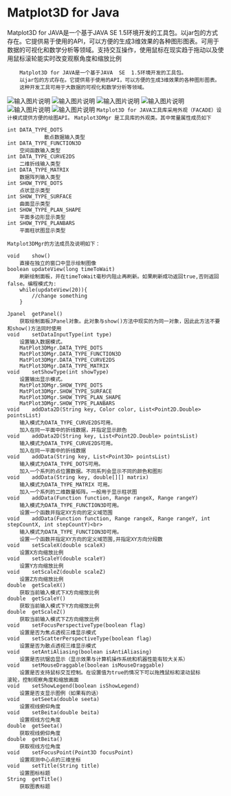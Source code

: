 # Matplot3D for Java
Matplot3D for JAVA是一个基于JAVA  SE  1.5环境开发的工具包。以jar包的方式存在。它提供易于使用的API，可以方便的生成3维效果的各种图形图表。可用于数据的可视化和数学分析等领域。支持交互操作，使用鼠标在现实趋于拖动以及使用鼠标滚轮能实时改变观察角度和缩放比例

        Matplot3D for JAVA是一个基于JAVA  SE  1.5环境开发的工具包。
        以jar包的方式存在。它提供易于使用的API，可以方便的生成3维效果的各种图形图表。
        这种开发工具可用于大数据的可视化和数学分析等领域。
![输入图片说明](http://github.com/tanling8334/Matplot3D-for-Java/blob/master/pic/1.png)
![输入图片说明](http://github.com/tanling8334/Matplot3D-for-Java/raw/master/pic/2.png)
![输入图片说明](http://github.com/tanling8334/Matplot3D-for-Java/raw/master/pic/3.png)
![输入图片说明](http://github.com/tanling8334/Matplot3D-for-Java/raw/master/pic/4.png)
![输入图片说明](http://github.com/tanling8334/Matplot3D-for-Java/raw/master/pic/5.png)
![输入图片说明](http://github.com/tanling8334/Matplot3D-for-Java/raw/master/pic/mov.gif)
`Matplot3D for JAVA工具库采用外观（FACADE）设计模式提供方便的绘图API。`
`Matplot3DMgr 是工具库的外观类。其中常量属性成员如下`

    int	DATA_TYPE_DOTS
	            散点数据输入类型
    int	DATA_TYPE_FUNCTION3D
	    空间函数输入类型
    int	DATA_TYPE_CURVE2DS
	    二维折线输入类型
    int	DATA_TYPE_MATRIX 
	    数据阵列输入类型
    int	SHOW_TYPE_DOTS 
	    点状显示类型
    int	SHOW_TYPE_SURFACE
	    曲面显示类型
    int	SHOW_TYPE_PLAN_SHAPE
	    平面多边形显示类型
    int	SHOW_TYPE_PLANBARS
	    平面柱状图显示类型
    
`Matplot3DMgr的方法成员及说明如下：`

    void	show()
	    直接在独立的窗口中显示绘制图像
    boolean	updateView(long timeToWait) 
	    刷新绘制面板，并在timeToWait毫秒内阻止再刷新。如果刷新成功返回true,否则返回false。编程模式为:
        while(updateView(20)){
            //change something
        }

    Jpanel	getPanel()
	    获取绘制面板JPanel对象。此对象与show()方法中现实的为同一对象，因此此方法不要和show()方法同时使用
    void	setDataInputType(int type)
	    设置输入数据模式。
        MatPlot3DMgr.DATA_TYPE_DOTS
        MatPlot3DMgr.DATA_TYPE_FUNCTION3D
        MatPlot3DMgr.DATA_TYPE_CURVE2DS
        MatPlot3DMgr.DATA_TYPE_MATRIX 
    void 	setShowType(int showType) 
	    设置输出显示模式。
        MatPlot3DMgr.SHOW_TYPE_DOTS 
        MatPlot3DMgr.SHOW_TYPE_SURFACE
        MatPlot3DMgr.SHOW_TYPE_PLAN_SHAPE
        MatPlot3DMgr.SHOW_TYPE_PLANBARS
    void 	addData2D(String key, Color color, List<Point2D.Double> pointsList)
	    输入模式为DATA_TYPE_CURVE2DS可用。
        加入在同一平面中的折线数据，并指定显示颜色
    void 	addData2D(String key, List<Point2D.Double> pointsList)
	    输入模式为DATA_TYPE_CURVE2DS可用。
        加入在同一平面中的折线数据
    void	addData(String key, List<Point3D> pointsList)
	    输入模式为DATA_TYPE_DOTS可用。
        加入一个系列的点位置数据。不同系列会显示不同的颜色和图形
    void 	addData(String key, double[][] matrix)
	    输入模式为DATA_TYPE_MATRIX 可用。
        加入一个系列的二维数量矩阵。一般用于显示柱状图
    void 	addData(Function function, Range rangeX, Range rangeY)
	    输入模式为DATA_TYPE_FUNCTION3D可用。
        设置一个函数并指定XY方向的定义域范围
    void 	addData(Function function, Range rangeX, Range rangeY, int stepCountX, int stepCountY)<br>
	    输入模式为DATA_TYPE_FUNCTION3D可用。
        设置一个函数并指定XY方向的定义域范围,并指定XY方向分段数
    void	setScaleX(double scaleX)
	    设置X方向缩放比例
    void	setScaleY(double scaleY)
	    设置Y方向缩放比例
    void	setScaleZ(double scaleZ)
	    设置Z方向缩放比例
    double	getScaleX()
	    获取当前输入模式下X方向缩放比例
    double	getScaleY()
	    获取当前输入模式下Y方向缩放比例
    double	getScaleZ()
	    获取当前输入模式下Z方向缩放比例
    void	setFocusPerspectiveType(boolean flag)
	    设置是否为焦点透视三维显示模式
    void	setScatterPerspectiveType(boolean flag)
	    设置是否为散点透视三维显示模式
    void	setAntiAliasing(boolean isAntiAliasing)
	    设置是否抗锯齿显示（显示效果与计算机操作系统和机器性能有较大关系）
    void	setMouseDraggable(boolean isMouseDraggable)
	    设置是否支持鼠标交互控制。在设置值为true的情况下可以拖拽鼠标和滚动鼠标          滚轮，控制观察角度和缩放画面
    void 	setShowLegend(boolean isShowLegend)
	    设置是否支显示图例（如果有的话）
    void	setSeeta(double seeta)
	    设置视线俯仰角度
    void	setBeita(double beita)
	    设置视线方位角度
    double	getSeeta()
	    获取视线俯仰角度
    double	getBeita()
	    获取视线方位角度
    void	setFocusPoint(Point3D focusPoint)
	    设置观测中心点的三维坐标
    void	setTitle(String title) 
	    设置图标标题
    String 	getTitle()
	    获取图表标题


